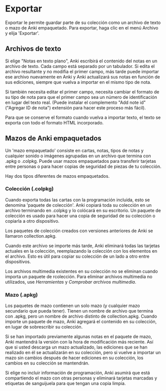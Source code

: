 # Exportar

Exportar le permite guardar parte de su colección como un archivo de texto o
mazo de Anki empaquetado. Para exportar, haga clic en el menú Archivo y elija 'Exportar'.

## Archivos de texto

Si elige "Notas en texto plano", Anki escribirá el contenido del
notas en un archivo de texto. Cada campo está separado por un tabulador. Si edita
el archivo resultante y no modifia el primer campo, más tarde puede
importar ese archivo nuevamente en Anki y Anki actualizará sus notas en función de
sus ediciones, siempre que vuelva a importar en el mismo tipo de nota.

Si también necesita editar el primer campo,
necesita cambiar el formato de su tipo de nota para que el primer campo sea
un número de identificación en lugar del texto real. (Puede instalar el complemento "Add note id" ("Agregar ID de nota")
extensión para hacer este proceso más fácil).

Para que se conserve el formato cuando vuelva a importar texto,
el texto se exporta con todo el formato HTML incorporado.

## Mazos de Anki empaquetados

Un 'mazo empaquetado' consiste en cartas, notas, tipos de notas y cualquier sonido o
imágenes agrupadas en un archivo que termina con .apkg o .colpkg. Puede usar
mazos empaquetados para transferir tarjetas entre personas o para hacer copias de seguridad de piezas
de tu colección.

Hay dos tipos diferentes de mazos empaquetados.

### Colección (.colpkg)

Cuando exporta todas las cartas con la programación incluida, esto se denomina
'paquete de colección'. Anki copiará toda su colección en un archivo
terminando en .colpkg y lo colócará en su escritorio. Un paquete de colección es
usado para hacer una copia de seguridad de su colección o copiarla a otro dispositivo.

Los paquetes de colección creados con versiones anteriores de Anki se llamaron
collection.apkg.

Cuando este archivo se importe más tarde, Anki eliminará todas las tarjetas actuales
en la colección, reemplazando la colección con los elementos en el
archivo. Esto es útil para copiar su colección de un lado a otro entre
dispositivos.

Los archivos multimedia existentes en su colección no se eliminan cuando importa un
paquete de rcolección. Para eliminar archivos multimedia no utilizados, use _Herramientas_ y _Comprobar archivos multimedia_.

### Mazo (.apkg)

Los paquetes de mazo contienen un solo mazo (y cualquier mazo secundario que pueda tener).
Tienen un nombre de archivo que termina con .apkg, pero un nombre de archivo distinto de
collection.apkg. Cuando importe un paquete de mazo, Anki agregará el
contenido en su colección, en lugar de sobrescribir su colección.

Si se han importado previamente algunas notas en el paquete de mazo, Anki
mantendrá la versión con la hora de modificación más reciente. Así que si usted
descarga un mazo actualizado, las ediciones que se han realizado en él se actualizarán en
su colección, pero si vuelve a importar un
mazo sin cambios después de hacer ediciones en su colección, los cambios en
su colección se mantendrán.

Si elige no incluir información de programación, Anki asumirá
que está compartiendo el mazo con otras personas y eliminará tarjetas marcadas
y etiquetas de sanguijuela para que tengan una copia limpia.